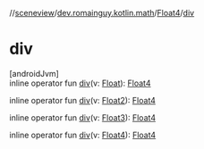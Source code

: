 //[sceneview](../../../index.md)/[dev.romainguy.kotlin.math](../index.md)/[Float4](index.md)/[div](div.md)

# div

[androidJvm]\
inline operator fun [div](div.md)(v: [Float](https://kotlinlang.org/api/latest/jvm/stdlib/kotlin/-float/index.html)): [Float4](index.md)

inline operator fun [div](div.md)(v: [Float2](../-float2/index.md)): [Float4](index.md)

inline operator fun [div](div.md)(v: [Float3](../-float3/index.md)): [Float4](index.md)

inline operator fun [div](div.md)(v: [Float4](index.md)): [Float4](index.md)
